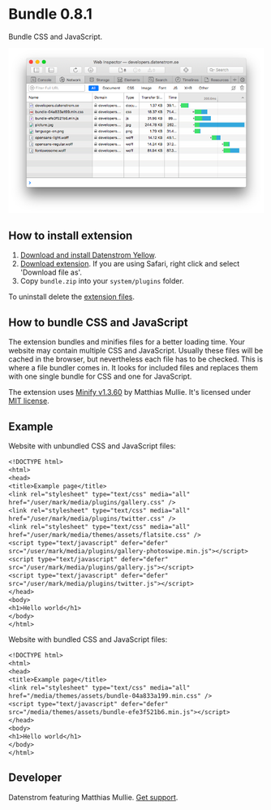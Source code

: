 Bundle 0.8.1
============
Bundle CSS and JavaScript.

<p align="center"><img src="bundle-screenshot.png?raw=true" alt="Screenshot"></p>

## How to install extension

1. [Download and install Datenstrom Yellow](https://github.com/datenstrom/yellow/).
2. [Download extension](https://github.com/datenstrom/yellow-extensions/raw/master/zip/bundle.zip). If you are using Safari, right click and select 'Download file as'.
3. Copy `bundle.zip` into your `system/plugins` folder.

To uninstall delete the [extension files](update.ini).

## How to bundle CSS and JavaScript

The extension bundles and minifies files for a better loading time. Your website may contain multiple CSS and JavaScript. Usually these files will be cached in the browser, but nevertheless each file has to be checked. This is where a file bundler comes in. It looks for included files and replaces them with one single bundle for CSS and one for JavaScript.

The extension uses [Minify v1.3.60](https://github.com/matthiasmullie/minify) by Matthias Mullie. It's licensed under [MIT license](https://opensource.org/licenses/MIT).

## Example

Website with unbundled CSS and JavaScript files:

```
<!DOCTYPE html>
<html>
<head>
<title>Example page</title>
<link rel="stylesheet" type="text/css" media="all" href="/user/mark/media/plugins/gallery.css" />
<link rel="stylesheet" type="text/css" media="all" href="/user/mark/media/plugins/twitter.css" />
<link rel="stylesheet" type="text/css" media="all" href="/user/mark/media/themes/assets/flatsite.css" />
<script type="text/javascript" defer="defer" src="/user/mark/media/plugins/gallery-photoswipe.min.js"></script>
<script type="text/javascript" defer="defer" src="/user/mark/media/plugins/gallery.js"></script>
<script type="text/javascript" defer="defer" src="/user/mark/media/plugins/twitter.js"></script>
</head>
<body>
<h1>Hello world</h1>
</body>
</html>
```

Website with bundled CSS and JavaScript files:

```
<!DOCTYPE html>
<html>
<head>
<title>Example page</title>
<link rel="stylesheet" type="text/css" media="all" href="/media/themes/assets/bundle-04a833a199.min.css" />
<script type="text/javascript" defer="defer" src="/media/themes/assets/bundle-efe3f521b6.min.js"></script>
</head>
<body>
<h1>Hello world</h1>
</body>
</html>
```

## Developer

Datenstrom featuring Matthias Mullie. [Get support](https://developers.datenstrom.se/help/support).
